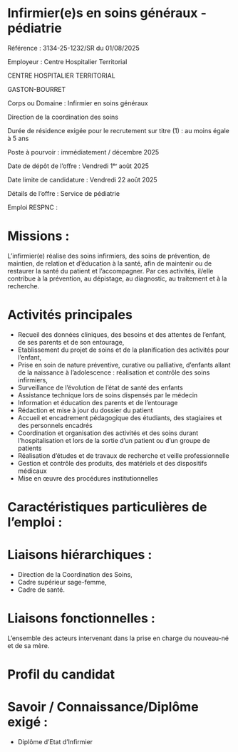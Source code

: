 # Infirmier(e)s en soins généraux - pédiatrie

Référence : 3134-25-1232/SR du 01/08/2025

Employeur : Centre Hospitalier Territorial

CENTRE HOSPITALIER TERRITORIAL

GASTON-BOURRET

Corps ou Domaine : Infirmier en soins généraux

Direction de la coordination des soins

Durée de résidence exigée pour le recrutement sur titre (1) : au moins égale à 5 ans

Poste à pourvoir : immédiatement / décembre 2025

Date de dépôt de l’offre : Vendredi 1ᵉʳ août 2025

Date limite de candidature : Vendredi 22 août 2025

Détails de l’offre : Service de pédiatrie

Emploi RESPNC :

# Missions :

L’infirmier(e) réalise des soins infirmiers, des soins de prévention, de maintien, de relation et d’éducation à la santé, afin de maintenir ou de restaurer la santé du patient et l’accompagner. Par ces activités, il/elle contribue à la prévention, au dépistage, au diagnostic, au traitement et à la recherche.

# Activités principales

- Recueil des données cliniques, des besoins et des attentes de l’enfant, de ses parents et de son entourage,
- Etablissement du projet de soins et de la planification des activités pour l’enfant,
- Prise en soin de nature préventive, curative ou palliative, d’enfants allant de la naissance à l’adolescence : réalisation et contrôle des soins infirmiers,
- Surveillance de l’évolution de l’état de santé des enfants
- Assistance technique lors de soins dispensés par le médecin
- Information et éducation des parents et de l’entourage
- Rédaction et mise à jour du dossier du patient
- Accueil et encadrement pédagogique des étudiants, des stagiaires et des personnels encadrés
- Coordination et organisation des activités et des soins durant l’hospitalisation et lors de la sortie d’un patient ou d’un groupe de patients
- Réalisation d’études et de travaux de recherche et veille professionnelle
- Gestion et contrôle des produits, des matériels et des dispositifs médicaux
- Mise en œuvre des procédures institutionnelles

# Caractéristiques particulières de l’emploi :

# Liaisons hiérarchiques :

- Direction de la Coordination des Soins,
- Cadre supérieur sage-femme,
- Cadre de santé.

# Liaisons fonctionnelles :

L’ensemble des acteurs intervenant dans la prise en charge du nouveau-né et de sa mère.

# Profil du candidat

# Savoir / Connaissance/Diplôme exigé :

- Diplôme d’Etat d’Infirmier
